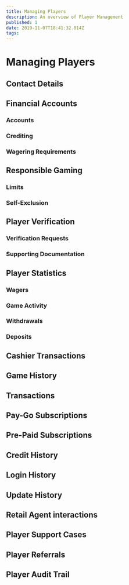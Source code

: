 ```yaml
---
title: Managing Players
description: An overview of Player Management
published: 1
date: 2019-11-07T18:41:32.014Z
tags: 
---
```


# Managing Players


## Contact Details


## Financial Accounts
### Accounts
### Crediting
### Wagering Requirements

## Responsible Gaming

### Limits
### Self-Exclusion

## Player Verification

### Verification Requests

### Supporting Documentation


## Player Statistics
### Wagers
### Game Activity
### Withdrawals
### Deposits


## Cashier Transactions

## Game History

## Transactions
## Pay-Go Subscriptions
## Pre-Paid Subscriptions

## Credit History
## Login History
## Update History
## Retail Agent interactions
## Player Support Cases

## Player Referrals
## Player Audit Trail

